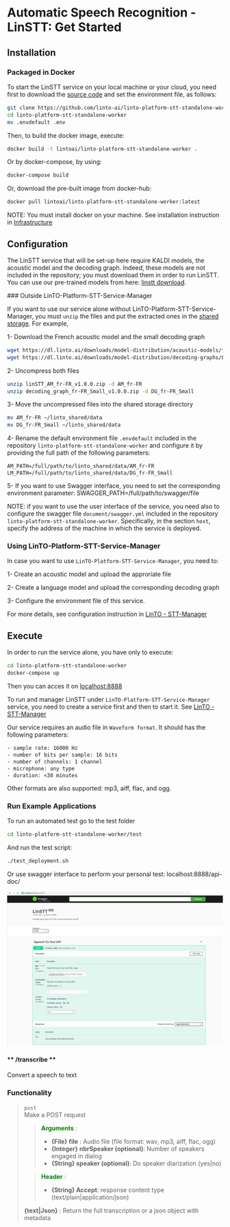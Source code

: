 # Automatic Speech Recognition - LinSTT: Get Started 

## Installation

### Packaged in Docker
To start the LinSTT service on your local machine or your cloud, you need first to download the [source code](https://github.com/linto-ai/linto-platform-stt-standalone-worker) and set the environment file, as follows:

```bash
git clone https://github.com/linto-ai/linto-platform-stt-standalone-worker
cd linto-platform-stt-standalone-worker
mv .envdefault .env
```

Then, to build the docker image, execute:

```bash
docker build -t lintoai/linto-platform-stt-standalone-worker .
```

Or by docker-compose, by using:
```bash
docker-compose build
```


Or, download the pre-built image from docker-hub:

```bash
docker pull lintoai/linto-platform-stt-standalone-worker:latest
```

NOTE: You must install docker on your machine. See installation instruction in [Infrastructure](infra?id=prerequistes)

## Configuration
The LinSTT service that will be set-up here require KALDI models, the acoustic model and the decoding graph. Indeed, these models are not included in the repository; you must download them in order to run LinSTT. You can use our pre-trained models from here: [linstt download](services/linstt_download).

### Outside LinTO-Platform-STT-Service-Manager

If you want to use our service alone without LinTO-Platform-STT-Service-Manager, you must `unzip` the files and put the extracted ones in the [shared storage](infra?id=shared-storage). For example,

1- Download the French acoustic model and the small decoding graph

```bash
wget https://dl.linto.ai/downloads/model-distribution/acoustic-models/fr-FR/linSTT_AM_fr-FR_v1.0.0.zip
wget https://dl.linto.ai/downloads/model-distribution/decoding-graphs/LVCSR/fr-FR/decoding_graph_fr-FR_Small_v1.0.0.zip
```

2- Uncompress both files

```bash
unzip linSTT_AM_fr-FR_v1.0.0.zip -d AM_fr-FR
unzip decoding_graph_fr-FR_Small_v1.0.0.zip -d DG_fr-FR_Small
```

3- Move the uncompressed files into the shared storage directory

```bash
mv AM_fr-FR ~/linto_shared/data
mv DG_fr-FR_Small ~/linto_shared/data
```

4- Rename the default environment file `.envdefault` included in the repository `linto-platform-stt-standalone-worker` and configure it by providing the full path of the following parameters:

    AM_PATH=/full/path/to/linto_shared/data/AM_fr-FR
    LM_PATH=/full/path/to/linto_shared/data/DG_fr-FR_Small

5- If you want to use Swagger interface, you need to set the corresponding environment parameter:
    SWAGGER_PATH=/full/path/to/swagger/file

NOTE: if you want to use the user interface of the service, you need also to configure the swagger file `document/swagger.yml` included in the repository `linto-platform-stt-standalone-worker`. Specifically, in the section `host`, specify the address of the machine in which the service is deployed.

### Using LinTO-Platform-STT-Service-Manager
In case you want to use `LinTO-Platform-STT-Service-Manager`, you need to:

1- Create an acoustic model and upload the approriate file

2- Create a language model and upload the corresponding decoding graph

3- Configure the environment file of this service.

For more details, see configuration instruction in [LinTO - STT-Manager](services/stt_manager?id=configuration)

## Execute
In order to run the service alone, you have only to execute:

```bash
cd linto-platform-stt-standalone-worker
docker-compose up
```
Then you can acces it on [localhost:8888](localhost:8888)

To run and manager LinSTT under `LinTO-Platform-STT-Service-Manager` service, you need to create a service first and then to start it. See [LinTO - STT-Manager](services/stt_manager?id=execute)

Our service requires an audio file in `Waveform format`. It should has the following parameters:

    - sample rate: 16000 Hz
    - number of bits per sample: 16 bits
    - number of channels: 1 channel
    - microphone: any type
    - duration: <30 minutes

Other formats are also supported: mp3, aiff, flac, and ogg.

### Run Example Applications
To run an automated test go to the test folder

```bash
cd linto-platform-stt-standalone-worker/test
```

And run the test script:

```bash
./test_deployment.sh
```

Or use swagger interface to perform your personal test: localhost:8888/api-doc/

![Swagger](../../_media/linstt/linstt_swagger.png)


<!-- tabs:start -->

#### ** /transcribe **

Convert a speech to text

### Functionality
>  `post`  <br>
> Make a POST request
>>  <b  style="color:green;">Arguments</b> :
>>  -  **{File} file** : Audio file (file format: wav, mp3, aiff, flac, ogg)
>>  -  **{Integer} nbrSpeaker (optional)**: Number of speakers engaged in dialog
>>  -  **{String} speaker (optional)**: Do speaker diarization (yes|no)
>
>>  <b  style="color:green;">Header</b> :
>>  -  **{String} Accept**: response content type (text/plain|application/json)
>
>  **{text|Json}** : Return the full transcription or a json object with metadata

<!-- tabs:end -->

